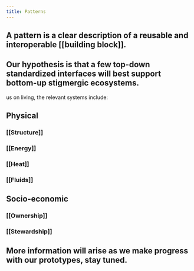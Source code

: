```yaml
---
title: Patterns
---
```


## A pattern is a clear description of a reusable and interoperable [[building block]].
## Our hypothesis is that a few top-down standardized interfaces will best support bottom-up stigmergic ecosystems.
us on living, the relevant systems include:
## Physical
### [[Structure]]
### [[Energy]]
### [[Heat]]
### [[Fluids]]
## Socio-economic
### [[Ownership]]
### [[Stewardship]]
## More information will arise as we make progress with our prototypes, stay tuned.
